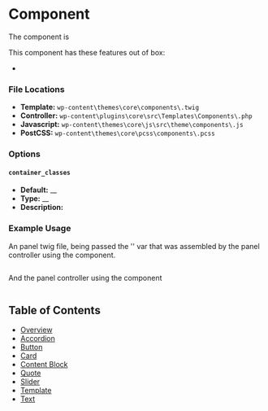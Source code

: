 #   Component

The  component is  

This component has these features out of box:  

* 

### File Locations

* **Template:** `wp-content\themes\core\components\.twig`
* **Controller:** `wp-content\plugins\core\src\Templates\Components\.php`
* **Javascript:** `wp-content\themes\core\js\src\theme\components\.js`
* **PostCSS:** `wp-content\themes\core\pcss\components\.pcss`

### Options

#### `container_classes` 
* **Default:** __ 
* **Type:** __ 
* **Description:** 

### Example Usage

An  panel twig file, being passed the '' var that was assembled by the panel controller using the  component.

```twig

```

And the panel controller using the  component

```php


```

## Table of Contents

* [Overview](/docs/theme/components/README.md)
* [Accordion](/docs/theme/components/accordion.md)
* [Button](/docs/theme/components/button.md)
* [Card](/docs/theme/components/card.md)
* [Content Block](/docs/theme/components/content_block.md)
* [Quote](/docs/theme/components/quote.md)
* [Slider](/docs/theme/components/slider.md)
* [Template](/docs/theme/components/template.md)
* [Text](/docs/theme/components/text.md)
